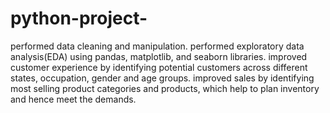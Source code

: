 # python-project-
performed data cleaning and manipulation.
performed exploratory data analysis(EDA) using pandas, matplotlib, and seaborn libraries.
improved customer experience by identifying potential customers across different states, occupation, gender and age groups. 
improved sales by identifying most selling product categories and products, which help to plan inventory and hence meet the demands.
